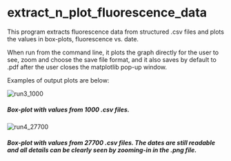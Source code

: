 # extract_n_plot_fluorescence_data

This program extracts fluorescence data from structured .csv files and plots the values in box-plots, fluorescence vs. date.

When run from the command line, it plots the graph directly for the user to see, zoom and choose the save file format, and it also saves by default to .pdf after the user closes the matplotlib pop-up window.

Examples of output plots are below:

![run3_1000](https://user-images.githubusercontent.com/58040292/114072305-bde6b900-9867-11eb-8b7e-bfa2d5e1927b.png)
##### Box-plot with values from 1000 .csv files.<br>



![run4_27700](https://user-images.githubusercontent.com/58040292/114072518-f9818300-9867-11eb-9fc9-0adb0419091b.png)
##### Box-plot with values from 27700 .csv files. The dates are still readable and all details can be clearly seen by zooming-in in the .png file.
